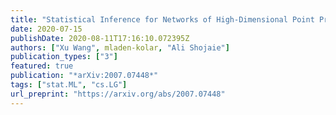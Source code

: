 ```yaml
---
title: "Statistical Inference for Networks of High-Dimensional Point Processes"
date: 2020-07-15
publishDate: 2020-08-11T17:16:10.072395Z
authors: ["Xu Wang", mladen-kolar, "Ali Shojaie"]
publication_types: ["3"]
featured: true
publication: "*arXiv:2007.07448*"
tags: ["stat.ML", "cs.LG"]
url_preprint: "https://arxiv.org/abs/2007.07448"
---
```

